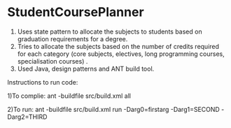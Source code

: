 # StudentCoursePlanner

1) Uses state pattern to allocate the subjects to students based on graduation requirements for a degree.
2) Tries to allocate the subjects based on the number of credits required for each category (core subjects, electives, long programming courses, specialisation courses) .
3) Used Java, design patterns and ANT build tool.


Instructions to run code:

1)To complie: ant -buildfile src/build.xml all

2)To run: ant -buildfile src/build.xml run -Darg0=firstarg -Darg1=SECOND -Darg2=THIRD
